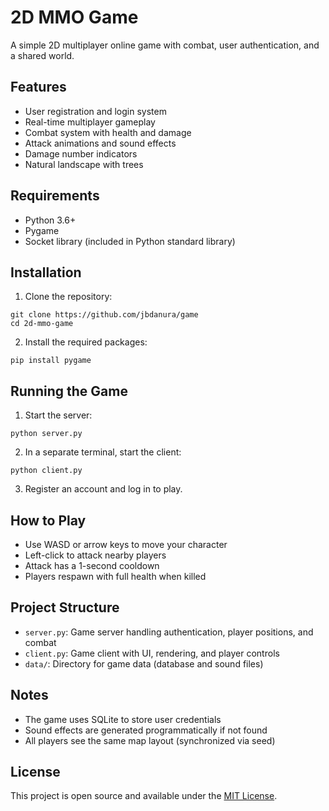 # 2D MMO Game

A simple 2D multiplayer online game with combat, user authentication, and a shared world.

## Features

- User registration and login system
- Real-time multiplayer gameplay
- Combat system with health and damage
- Attack animations and sound effects
- Damage number indicators
- Natural landscape with trees

## Requirements

- Python 3.6+
- Pygame
- Socket library (included in Python standard library)

## Installation

1. Clone the repository:
```
git clone https://github.com/jbdanura/game
cd 2d-mmo-game
```

2. Install the required packages:
```
pip install pygame
```

## Running the Game

1. Start the server:
```
python server.py
```

2. In a separate terminal, start the client:
```
python client.py
```

3. Register an account and log in to play.

## How to Play

- Use WASD or arrow keys to move your character
- Left-click to attack nearby players
- Attack has a 1-second cooldown
- Players respawn with full health when killed

## Project Structure

- `server.py`: Game server handling authentication, player positions, and combat
- `client.py`: Game client with UI, rendering, and player controls
- `data/`: Directory for game data (database and sound files)

## Notes

- The game uses SQLite to store user credentials
- Sound effects are generated programmatically if not found
- All players see the same map layout (synchronized via seed)

## License

This project is open source and available under the [MIT License](LICENSE). 